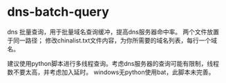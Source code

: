 # dns-batch-query
dns 批量查询，用于批量域名查询缓冲，提高dns服务器命中率。
两个文件放置于同一路径；
修改chinalist.txt文件内容，为你所需要的域名列表，每行一个域名。


建议使用python脚本进行多线程查询。考虑dns服务器的查询可能有限制，线程数不要太高，并考虑加入延时。
windows无python使用bat，此脚本未完善。


